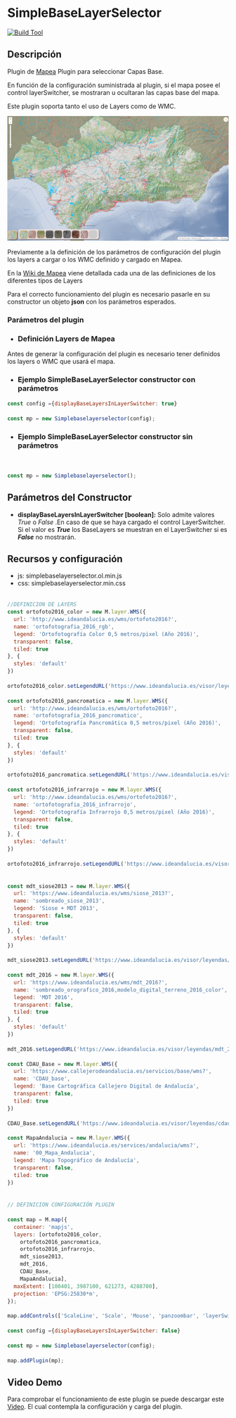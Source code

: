 # SimpleBaseLayerSelector


[![Build Tool](https://img.shields.io/badge/build-Webpack-green.svg)](https://github.com/sigcorporativo-ja/Mapea4-dev-webpack)

## Descripción

 Plugin de [Mapea](https://github.com/sigcorporativo-ja/Mapea4) Plugin para seleccionar Capas Base.

 En función de la configuración suministrada al plugin, si el mapa posee el control layerSwitcher, se mostraran u ocultaran las capas base del mapa. 

 Este plugin soporta tanto el uso de Layers como de WMC.
 


![Imagen](./images/simpleBaseLayerSelector.png)

Previamente a la definición de los parámetros de configuración del plugin los layers a cargar o los WMC definido y cargado en Mapea.

En la [Wiki de Mapea](https://github.com/sigcorporativo-ja/Mapea4/wiki/Capas) viene detallada cada una de las definiciones de los diferentes tipos de Layers

Para el correcto funcionamiento del plugin es necesario pasarle en su constructor un objeto **json** con los parámetros esperados.
### Parámetros del plugin



- ### Definición Layers de Mapea ###

Antes de generar la configuración del plugin es necesario tener definidos los layers  o WMC que usará el mapa.



- ### Ejemplo SimpleBaseLayerSelector constructor con parámetros ###

```javascript
const config ={displayBaseLayersInLayerSwitcher: true}

const mp = new Simplebaselayerselector(config);
```

- ### Ejemplo SimpleBaseLayerSelector constructor sin parámetros ###
```javascript


const mp = new Simplebaselayerselector();

```
## Parámetros del Constructor

- **displayBaseLayersInLayerSwitcher [boolean]:**  Solo admite valores _True_ o _False_ .En caso de que se haya cargado el control LayerSwitcher. Si el valor es  ___True___  los BaseLayers se muestran en el LayerSwitcher si es ___False___ no mostrarán. 


## Recursos y configuración

- js: simplebaselayerselector.ol.min.js
- css: simplebaselayerselector.min.css

```javascript

//DEFINICION DE LAYERS
const ortofoto2016_color = new M.layer.WMS({
  url: 'http://www.ideandalucia.es/wms/ortofoto2016?',
  name: 'ortofotografia_2016_rgb',
  legend: 'Ortofotografía Color 0,5 metros/pixel (Año 2016)',
  transparent: false,
  tiled: true
}, {
  styles: 'default'
})

ortofoto2016_color.setLegendURL('https://www.ideandalucia.es/visor/leyendas/ortofoto2016_color.png')

const ortofoto2016_pancromatica = new M.layer.WMS({
  url: 'http://www.ideandalucia.es/wms/ortofoto2016?',
  name: 'ortofotografia_2016_pancromatico',
  legend: 'Ortofotografía Pancromática 0,5 metros/pixel (Año 2016)',
  transparent: false,
  tiled: true
}, {
  styles: 'default'
})

ortofoto2016_pancromatica.setLegendURL('https://www.ideandalucia.es/visor/leyendas/ortofoto2016_pancromatico.png');

const ortofoto2016_infrarrojo = new M.layer.WMS({
  url: 'http://www.ideandalucia.es/wms/ortofoto2016?',
  name: 'ortofotografia_2016_infrarrojo',
  legend: 'Ortofotografía Infrarrojo 0,5 metros/pixel (Año 2016)',
  transparent: false,
  tiled: true
}, {
  styles: 'default'
})

ortofoto2016_infrarrojo.setLegendURL('https://www.ideandalucia.es/visor/leyendas/ortofoto2016_infrarrojo.png');


const mdt_siose2013 = new M.layer.WMS({
  url: 'https://www.ideandalucia.es/wms/siose_2013?',
  name: 'sombreado_siose_2013',
  legend: 'Siose + MDT 2013',
  transparent: false,
  tiled: true
}, {
  styles: 'default'
})

mdt_siose2013.setLegendURL('https://www.ideandalucia.es/visor/leyendas/siose_2013.png');

const mdt_2016 = new M.layer.WMS({
  url: 'https://www.ideandalucia.es/wms/mdt_2016?',
  name: 'sombreado_orografico_2016,modelo_digital_terreno_2016_color',
  legend: 'MDT 2016',
  transparent: false,
  tiled: true
}, {
  styles: 'default'
})

mdt_2016.setLegendURL('https://www.ideandalucia.es/visor/leyendas/mdt_2016_tintas_hipsometricas.png');

const CDAU_Base = new M.layer.WMS({
  url: 'https://www.callejerodeandalucia.es/servicios/base/wms?',
  name: 'CDAU_base',
  legend: 'Base Cartográfica Callejero Digital de Andalucía',
  transparent: false,
  tiled: true
})

CDAU_Base.setLegendURL('https://www.ideandalucia.es/visor/leyendas/cdau_base.png');

const MapaAndalucia = new M.layer.WMS({
  url: 'https://www.ideandalucia.es/services/andalucia/wms?',
  name: '00_Mapa_Andalucia',
  legend: 'Mapa Topográfico de Andalucía',
  transparent: false,
  tiled: true
})


// DEFINICION CONFIGURACIÓN PLUGIN

const map = M.map({
  container: 'mapjs',
  layers: [ortofoto2016_color,
    ortofoto2016_pancromatica,
    ortofoto2016_infrarrojo,
    mdt_siose2013,
    mdt_2016,
    CDAU_Base,
    MapaAndalucia],
  maxExtent: [100401, 3987100, 621273, 4288700],
  projection: 'EPSG:25830*m',
});

map.addControls(['ScaleLine', 'Scale', 'Mouse', 'panzoombar', 'layerSwitcher']);

const config ={displayBaseLayersInLayerSwitcher: false}

const mp = new Simplebaselayerselector(config);

map.addPlugin(mp);


```

## Video Demo

Para comprobar el funcionamiento de este plugin se puede descargar este [Video](https://github.com/emiliopardo/simplebaselayerselector/blob/master/docs/video/simpleBaseLayerSelector.mp4?raw=true). El cual contempla la configuración y carga del plugin.